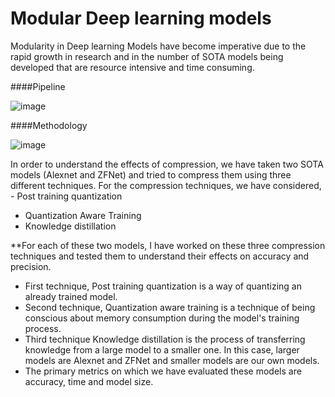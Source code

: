 # Modular Deep learning models

Modularity in Deep learning Models have become imperative due to the rapid growth in research and in the number of SOTA models being developed that are resource intensive and time consuming.

####Pipeline

![image](https://github.com/krishnapranayangara/modulardlmodels/assets/33367492/70d6a8e9-d3b0-4fed-a55c-fd0c68deb238)

####Methodology

![image](https://github.com/krishnapranayangara/modulardlmodels/assets/33367492/2ab7d0a9-59e9-4c77-b60d-f8a5b4fd93a7)

In order to understand the effects of compression, we have taken two SOTA models (Alexnet and ZFNet) and tried to compress them using three different techniques.
For the compression techniques, we have considered,
- Post training quantization
- Quantization Aware Training
- Knowledge distillation

**For each of these two models, I have worked on these three compression techniques and tested them to understand their effects on accuracy and precision.

- First technique, Post training quantization is a way of quantizing an already trained model.
- Second technique, Quantization aware training is a technique of being conscious about memory consumption during the model's training process.
- Third technique Knowledge distillation is the process of transferring knowledge from a large model to a smaller one. In this case, larger models are Alexnet and ZFNet and smaller models are our own models.
- The primary metrics on which we have evaluated these models are accuracy, time and model size.

